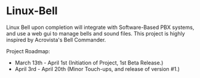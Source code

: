 # Linux-Bell
Linux Bell upon completion will integrate with Software-Based PBX systems, and use a web gui to manage bells and sound files. This project is highly inspired by Acrovista's Bell Commander.

Project Roadmap:
- March 13th - April 1st (Initiation of Project, 1st Beta Release.)
- April 3rd - April 20th (Minor Touch-ups, and release of version #1.)
